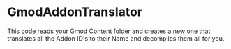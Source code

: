 # GmodAddonTranslator
This code reads your Gmod Content folder and creates a new one that translates all the Addon ID's to their Name and decompiles them all for you. 
